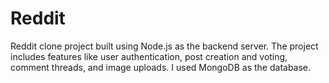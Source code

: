 # Reddit
Reddit clone project built using Node.js as the backend server. The project includes features like user authentication, post creation and voting, comment threads, and image uploads. I used MongoDB as the database.
